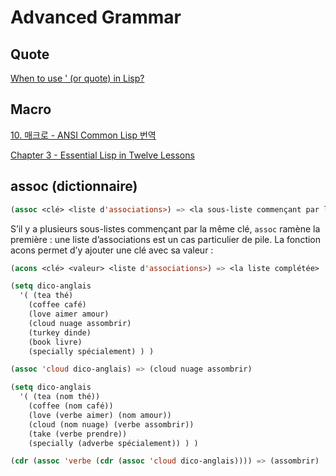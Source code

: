 # Advanced Grammar

## Quote

[When to use ' (or quote) in Lisp?](https://stackoverflow.com/questions/134887/when-to-use-or-quote-in-lisp)

## Macro

[10. 매크로 - ANSI Common Lisp 번역](http://onlisp.blogspot.com/2007/12/10-ansi-common-lisp.html)

[Chapter 3 - Essential Lisp in Twelve Lessons](https://netpyoung.github.io/external/successful_lisp_ch03_kor/)

## assoc (dictionnaire)

```lisp
(assoc <clé> <liste d'associations>) => <la sous-liste commençant par la clé>
```

S’il y a plusieurs sous-listes commençant par la même clé, `assoc` ramène la première : une liste d’associations est un cas particulier de pile.
La fonction acons permet d’y ajouter une clé avec sa valeur :

```lisp
(acons <clé> <valeur> <liste d'associations>) => <la liste complétée>
```

```lisp
(setq dico-anglais 
  '( (tea thé)
    (coffee café)
    (love aimer amour)
    (cloud nuage assombrir) 
    (turkey dinde)
    (book livre)
    (specially spécialement) ) )

(assoc 'cloud dico-anglais) => (cloud nuage assombrir)

(setq dico-anglais
  '( (tea (nom thé))
    (coffee (nom café))
    (love (verbe aimer) (nom amour)) 
    (cloud (nom nuage) (verbe assombrir))
    (take (verbe prendre))
    (specially (adverbe spécialement)) ) )

(cdr (assoc 'verbe (cdr (assoc 'cloud dico-anglais)))) => (assombrir)
```